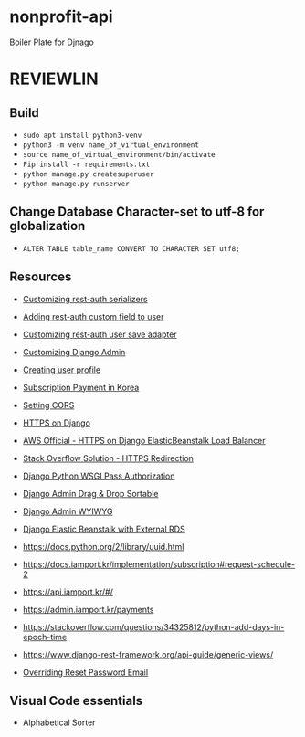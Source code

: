 # nonprofit-api
Boiler Plate for Djnago

# REVIEWLIN

## Build

- `sudo apt install python3-venv`
- `python3 -m venv name_of_virtual_environment`
- `source name_of_virtual_environment/bin/activate`
- `Pip install -r requirements.txt`
- `python manage.py createsuperuser` 
- `python manage.py runserver `




## Change Database Character-set to utf-8 for globalization
- `ALTER TABLE table_name CONVERT TO CHARACTER SET utf8;`

## Resources

- [Customizing rest-auth serializers](https://django-rest-auth.readthedocs.io/en/latest/configuration.html)
- [Adding rest-auth custom field to user](https://github.com/pennersr/django-allauth/blob/master/allauth/account/adapter.py#L227)
- [Customizing rest-auth user save adapter](https://stackoverflow.com/questions/37841612/django-rest-auth-custom-registration-fails-to-save-extra-fields)
- [Customizing Django Admin](https://books.agiliq.com/projects/django-admin-cookbook/en/latest/two_admin.html)
- [Creating user profile](https://django-rest-auth.readthedocs.io/en/latest/faq.html)
- [Subscription Payment in Korea](https://docs.iamport.kr/implementation/subscription#extract-card)
- [Setting CORS](https://www.techiediaries.com/django-cors/)
- [HTTPS on Django](https://rickchristianson.wordpress.com/2013/10/31/getting-a-django-app-to-use-https-on-aws-elastic-beanstalk/)
- [AWS Official - HTTPS on Django ElasticBeanstalk Load Balancer](https://docs.aws.amazon.com/elasticbeanstalk/latest/dg/configuring-https-elb.html)
- [Stack Overflow Solution - HTTPS Redirection](https://stackoverflow.com/questions/14693852/how-to-force-https-on-elastic-beanstalk)
- [Django Python WSGI Pass Authorization](https://stackoverflow.com/questions/22279301/authorization-credentials-stripped-django-elastic-beanstalk-oauth)
- [Django Admin Drag & Drop Sortable](https://github.com/jrief/django-admin-sortable2)
- [Django Admin WYIWYG](https://github.com/django-ckeditor/django-ckeditor)
- [Django Elastic Beanstalk with External RDS](https://docs.aws.amazon.com/ko_kr/elasticbeanstalk/latest/dg/AWSHowTo.RDS.html)


- https://docs.python.org/2/library/uuid.html
- https://docs.iamport.kr/implementation/subscription#request-schedule-2
- https://api.iamport.kr/#/
- https://admin.iamport.kr/payments
- https://stackoverflow.com/questions/34325812/python-add-days-in-epoch-time
- https://www.django-rest-framework.org/api-guide/generic-views/
- [Overriding Reset Password Email](https://stackoverflow.com/questions/34897834/how-to-customize-django-rest-auth-password-reset-email-content-template/52111127#52111127)




## Visual Code essentials 
- Alphabetical Sorter 
